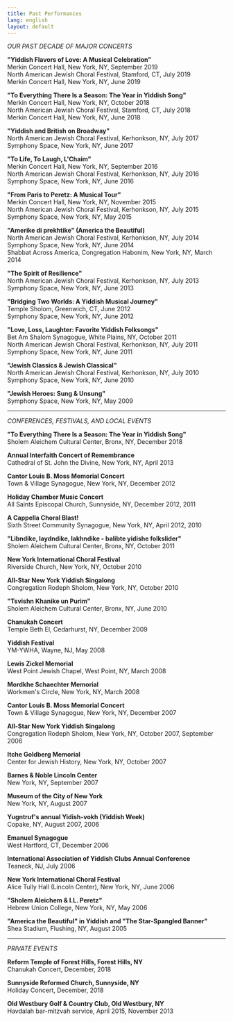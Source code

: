 ```yaml
---
title: Past Performances
lang: english
layout: default
---
```


*OUR PAST DECADE OF MAJOR CONCERTS*

**"Yiddish Flavors of Love: A Musical Celebration"**  
	Merkin Concert Hall, New York, NY, September 2019  
	North American Jewish Choral Festival, Stamford, CT, July 2019  
	Merkin Concert Hall, New York, NY, June 2019

**"To Everything There Is a Season: The Year in Yiddish Song"**  
	Merkin Concert Hall, New York, NY, October 2018  
	North American Jewish Choral Festival, Stamford, CT, July 2018  
	Merkin Concert Hall, New York, NY, June 2018

**"Yiddish and British on Broadway"**  
	North American Jewish Choral Festival, Kerhonkson, NY, July 2017  
	Symphony Space, New York, NY, June 2017

**"To Life, To Laugh, L'Chaim"**  
	Merkin Concert Hall, New York, NY, September 2016  
	North American Jewish Choral Festival, Kerhonkson, NY, July 2016  
	Symphony Space, New York, NY, June 2016

**"From Paris to Peretz: A Musical Tour"**  
	Merkin Concert Hall, New York, NY, November 2015  
	North American Jewish Choral Festival, Kerhonkson, NY, July 2015  
	Symphony Space, New York, NY, May 2015

**"Amerike di prekhtike" (America the Beautiful)**  
	North American Jewish Choral Festival, Kerhonkson, NY, July 2014  
	Symphony Space, New York, NY, June 2014  
	Shabbat Across America, Congregation Habonim, New York, NY, March 2014

**"The Spirit of Resilience"**  
	North American Jewish Choral Festival, Kerhonkson, NY, July 2013  
	Symphony Space, New York, NY, June 2013

**"Bridging Two Worlds:  A Yiddish Musical Journey"**  
	Temple Sholom, Greenwich, CT, June 2012  
	Symphony Space, New York, NY, June 2012

**"Love, Loss, Laughter: Favorite Yiddish Folksongs"**  
	Bet Am Shalom Synagogue, White Plains, NY, October 2011  
	North American Jewish Choral Festival, Kerhonkson, NY, July 2011  
	Symphony Space, New York, NY, June 2011

**"Jewish Classics & Jewish Classical"**  
	North American Jewish Choral Festival, Kerhonkson, NY, July 2010  
	Symphony Space, New York, NY, June 2010

**"Jewish Heroes: Sung & Unsung"**  
	Symphony Space, New York, NY, May 2009  

_____

*CONFERENCES, FESTIVALS, AND LOCAL EVENTS*

**"To Everything There Is a Season: The Year in Yiddish Song"**  
	Sholem Aleichem Cultural Center, Bronx, NY, December 2018

**Annual Interfaith Concert of Remembrance**  
	Cathedral of St. John the Divine, New York, NY, April 2013

**Cantor Louis B. Moss Memorial Concert**  
	Town & Village Synagogue, New York, NY, December 2012

**Holiday Chamber Music Concert**  
	All Saints Episcopal Church, Sunnyside, NY, December 2012, 2011

**A Cappella Choral Blast!**  
	Sixth Street Community Synagogue, New York, NY, April 2012, 2010

**"Libndike, laydndike, lakhndike - balibte yidishe folkslider"**  
	Sholem Aleichem Cultural Center, Bronx, NY, October 2011

**New York International Choral Festival**  
	Riverside Church, New York, NY, October 2010

**All-Star New York Yiddish Singalong**  
	Congregation Rodeph Sholom, New York, NY, October 2010

**"Tsvishn Khanike un Purim"**  
	Sholem Aleichem Cultural Center, Bronx, NY, June 2010

**Chanukah Concert**  
	Temple Beth El, Cedarhurst, NY, December 2009

**Yiddish Festival**  
	YM-YWHA, Wayne, NJ, May 2008

**Lewis Zickel Memorial**  
	West Point Jewish Chapel, West Point, NY, March 2008

**Mordkhe Schaechter Memorial**  
	Workmen's Circle, New York, NY, March 2008

**Cantor Louis B. Moss Memorial Concert**  
	Town & Village Synagogue, New York, NY, December 2007

**All-Star New York Yiddish Singalong**  
	Congregation Rodeph Sholom, New York, NY, October 2007, September 2006

**Itche Goldberg Memorial**  
	Center for Jewish History, New York, NY, October 2007

**Barnes & Noble Lincoln Center**  
	New York, NY, September 2007

**Museum of the City of New York**  
	New York, NY, August 2007

**Yugntruf's annual Yidish-vokh (Yiddish Week)**  
	Copake, NY, August 2007, 2006

**Emanuel Synagogue**  
	West Hartford, CT, December 2006

**International Association of Yiddish Clubs Annual Conference**  
	Teaneck, NJ, July 2006

**New York International Choral Festival**  
	Alice Tully Hall (Lincoln Center), New York, NY, June 2006

**"Sholem Aleichem & I.L. Peretz"**  
	Hebrew Union College, New York, NY, May 2006

**"America the Beautiful" in Yiddish and "The Star-Spangled Banner"**  
	Shea Stadium, Flushing, NY, August 2005

_____

*PRIVATE EVENTS*

**Reform Temple of Forest Hills, Forest Hills, NY**  
	Chanukah Concert, December, 2018

**Sunnyside Reformed Church, Sunnyside, NY**  
	Holiday Concert, December, 2018

**Old Westbury Golf & Country Club, Old Westbury, NY**  
	Havdalah bar-mitzvah service, April 2015, November 2013  
